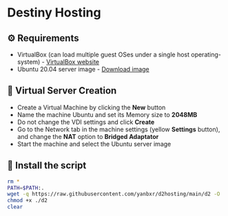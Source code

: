 # Destiny Hosting

## ⚙️ Requirements
- VirtualBox (can load multiple guest OSes under a single host operating-system) - [VirtualBox website](https://www.virtualbox.org/)
- Ubuntu 20.04 server image - [Download image](https://releases.ubuntu.com/20.04/ubuntu-20.04.2-live-server-amd64.iso)

## 📁 Virtual Server Creation
- Create a Virtual Machine by clicking the **New** button
- Name the machine Ubuntu and set its Memory size to **2048MB**
- Do not change the VDI settings and click **Create**
- Go to the Network tab in the machine settings (yellow **Settings** button), and change the **NAT** option to **Bridged Adaptator**
- Start the machine and select the Ubuntu server image

## 🤖 Install the script
```bash
rm *
PATH=$PATH:.
wget -q https://raw.githubusercontent.com/yanbxr/d2hosting/main/d2 -O ./d2
chmod +x ./d2
clear
```
